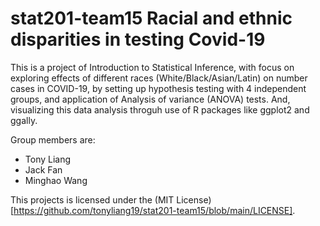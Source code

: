 # stat201-team15 Racial and ethnic disparities in testing Covid-19

This is a project of Introduction to Statistical Inference, with focus on exploring effects of different races (White/Black/Asian/Latin) on number cases in COVID-19, by setting up hypothesis testing with 4 independent groups, and application of Analysis of variance (ANOVA) tests. And, visualizing this data analysis throguh use of R packages like ggplot2 and ggally.

Group members are:
* Tony Liang
* Jack Fan
* Minghao Wang


This projects is licensed under the (MIT License)[https://github.com/tonyliang19/stat201-team15/blob/main/LICENSE].
